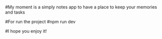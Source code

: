#My moment is a simply notes app to have a place to keep your memories and tasks

#For run the project
#npm run dev

#I hope you enjoy it!
